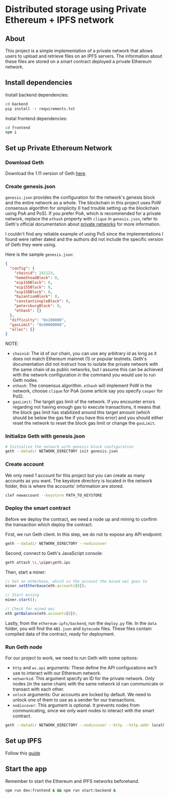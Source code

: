 # Distributed storage using Private Ethereum + IPFS network

## About
This project is a simple implementation of a private network that allows users to upload and retrieve files on an IPFS servers. The information about these files are stored on a smart contract deployed a private Ethereum network.

## Install dependencies

Install backend dependencies:
```bash
cd backend
pip install -r requirements.txt
```
Instal frontend dependencies:
```bash
cd frontend
npm i
```

## Set up Private Ethereum Network

### Download Geth

Download the 1.11 version of Geth [here](https://geth.ethereum.org/downloads).

### Create genesis.json

`genesis.json` provides the configuration for the network's genesis block and the entire network as a whole. The blockchain in this project uses PoW consensus algorithm for simplicity (I had trouble setting up the blockchain using PoA and PoS). If you prefer PoA, which is recommended for a private network, replace the `ethash` property with `clique` in `genesis.json`, refer to Geth's official documentation about [private networks](https://geth.ethereum.org/docs/fundamentals/private-network) for more information. 

I couldn't find any reliable example of using PoS since the implementations I found were rather dated and the authors did not include the specific version of Geth they were using.

Here is the sample `genesis.json`:
```json
{
  "config": {
    "chainid": 241123,
    "homeSteadBlock": 0,
    "eip150Block": 0,
    "eip155Block": 0,
    "eip158Block": 0,
    "byzantiumBlock": 0,
    "constantinopleBlock": 0,
    "petersburgBlock": 0,
    "ethash": {}
  },
  "difficulty": "0x200000",
  "gasLimit": "0x90000000",
  "alloc": {}
}
```

NOTE:
- `chainid`: The id of our chain, you can use any arbitrary id as long as it does not match Ethereum mainnet (1) or popular testnets. Geth's documentation did not instruct how to isolate the private network with the same chain id as public networks, but I assume this can be achieved with the network configuration in the command you would use to run Geth nodes.
- `ethash`: The consensus algorithm. `ethash` will implement PoW in the network, choose `clique` for PoA (some article say you specify `casper` for PoS).
- `gasLimit`: The target gas limit of the network. If you encounter errors regarding not having enough gas to execute transactions, it means that the block gas limit has stabilized around this target amount (which should be below the gas fee if you have this error) and you should either reset the network to reset the block gas limit or change the `gasLimit`.

### Initialize Geth with genesis.json

```bash
# Initialize the network with genesis block configuration
geth --datadir NETWORK_DIRECTORY init genesis.json
```

### Create account


We only need 1 account for this project but you can create as many accounts as you want. The keystore directory is located in the network folder, this is where the accounts' information are stored. 

```bash
clef newaccount --keystore PATH_TO_KEYSTORE
```
### Deploy the smart contract
Before we deploy the contract, we need a node up and mining to confirm the transaction which deploy the contract.

First, we run Geth client. In this step, we do not to expose any API endpoint:
```bash
geth --datadir NETWORK_DIRECTORY --nodiscover
```

Second, connect to Geth's JavaScript console:
```bash
geth attach \\.\pipe\geth.ipc
```
Then, start a miner:
```JavaScript
// Set an etherbase, which is the account the mined wei goes to
miner.setEtherbase(eth.accounts[0]);

// Start mining
miner.start();

// Check for mined wei
eth.getBalance(eth.accounts[0]);
```
Lastly, from the `ethereum-ipfs/backend`, run the `deploy.py` file. In the `data` folder, you will find the `ABI.json` and `bytecode` files. These files contain compiled data of the contract, ready for deployment.

### Run Geth node

For our project to work, we need to run Geth with some options:
- `http` and `ws.api` arguments: These define the API configurations we'll use to interact with our Ethereum network.
- `networkid`: This argument specify an ID for the private network. Only nodes (in the same chain) with the same network id can communicate or transact with each other.
- `unlock` arguments: Our accounts are locked by default. We need to unlock one of them to use as a sender for our transactions.
- `nodiscover`: This argument is optional. It prevents nodes from communicating, since we only want nodes to interact with the smart contract.

```bash
geth --datadir NETWORK_DIRECTORY --nodiscover --http --http.addr localhost --http.port 8545 --http.corsdomain=* --http.api web3,eth,debug,personal,net --ws.api web3,eth,debug,personal,net --networkid 241123 --allow-insecure-unlock --unlock ACCOUNT --password PASSWORD_FILE
```

## Set up IPFS

Follow this [guide](https://medium.com/@s_van_laar/deploy-a-private-ipfs-network-on-ubuntu-in-5-steps-5aad95f7261b)

## Start the app

Remember to start the Ethereum and IPFS networks beforehand.

```bash
npm run dev:frontend & && npm run start:backend &
```

